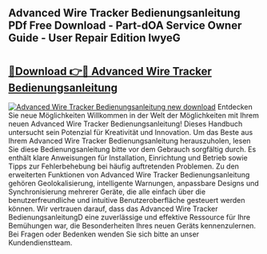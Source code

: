 ## Advanced Wire Tracker Bedienungsanleitung PDf Free Download - Part-dOA Service Owner Guide - User Repair Edition lwyeG

# <h2><a href="http://df41dln.blite.top/?on=Advanced+Wire+Tracker+Bedienungsanleitung">🔗Download 👉🔴 Advanced Wire Tracker Bedienungsanleitung</a></h2>

[![Advanced Wire Tracker Bedienungsanleitung new download](https://i.imgur.com/lujVjoI.png)](http://df41dln.blite.top/?on=Advanced+Wire+Tracker+Bedienungsanleitung)
Entdecken Sie neue Möglichkeiten Willkommen in der Welt der Möglichkeiten mit Ihrem neuen Advanced Wire Tracker Bedienungsanleitung! Dieses Handbuch untersucht sein Potenzial für Kreativität und Innovation. Um das Beste aus Ihrem Advanced Wire Tracker Bedienungsanleitung herauszuholen, lesen Sie diese Bedienungsanleitung bitte vor dem Gebrauch sorgfältig durch. Es enthält klare Anweisungen für Installation, Einrichtung und Betrieb sowie Tipps zur Fehlerbehebung bei häufig auftretenden Problemen. Zu den erweiterten Funktionen von Advanced Wire Tracker Bedienungsanleitung gehören Geolokalisierung, intelligente Warnungen, anpassbare Designs und Synchronisierung mehrerer Geräte, die alle einfach über die benutzerfreundliche und intuitive Benutzeroberfläche gesteuert werden können. Wir vertrauen darauf, dass das Advanced Wire Tracker BedienungsanleitungD eine zuverlässige und effektive Ressource für Ihre Bemühungen war, die Besonderheiten Ihres neuen Geräts kennenzulernen. Bei Fragen oder Bedenken wenden Sie sich bitte an unser Kundendienstteam.
